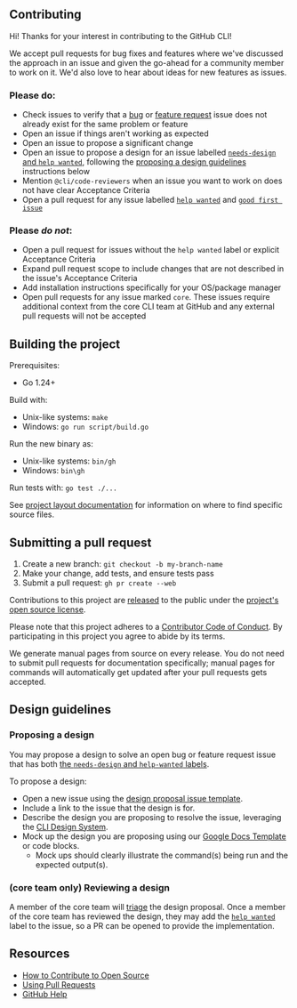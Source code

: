 ## Contributing

Hi! Thanks for your interest in contributing to the GitHub CLI!

We accept pull requests for bug fixes and features where we've discussed the approach in an issue and given the go-ahead for a community member to work on it. We'd also love to hear about ideas for new features as issues.

### Please do:

* Check issues to verify that a [bug][bug issues] or [feature request][feature request issues] issue does not already exist for the same problem or feature
* Open an issue if things aren't working as expected
* Open an issue to propose a significant change
* Open an issue to propose a design for an issue labelled [`needs-design` and `help wanted`][needs design and help wanted], following the [proposing a design guidelines](#proposing-a-design) instructions below
* Mention `@cli/code-reviewers` when an issue you want to work on does not have clear Acceptance Criteria
* Open a pull request for any issue labelled [`help wanted`][hw] and [`good first issue`][gfi]

### Please _do not_:

* Open a pull request for issues without the `help wanted` label or explicit Acceptance Criteria
* Expand pull request scope to include changes that are not described in the issue's Acceptance Criteria
* Add installation instructions specifically for your OS/package manager
* Open pull requests for any issue marked `core`. These issues require additional context from
  the core CLI team at GitHub and any external pull requests will not be accepted

## Building the project

Prerequisites:
- Go 1.24+

Build with:
* Unix-like systems: `make`
* Windows: `go run script/build.go`

Run the new binary as:
* Unix-like systems: `bin/gh`
* Windows: `bin\gh`

Run tests with: `go test ./...`

See [project layout documentation](../docs/project-layout.md) for information on where to find specific source files.

## Submitting a pull request

1. Create a new branch: `git checkout -b my-branch-name`
1. Make your change, add tests, and ensure tests pass
1. Submit a pull request: `gh pr create --web`

Contributions to this project are [released][legal] to the public under the [project's open source license][license].

Please note that this project adheres to a [Contributor Code of Conduct][code-of-conduct]. By participating in this project you agree to abide by its terms.

We generate manual pages from source on every release. You do not need to submit pull requests for documentation specifically; manual pages for commands will automatically get updated after your pull requests gets accepted.

## Design guidelines

### Proposing a design

You may propose a design to solve an open bug or feature request issue that has both [the `needs-design` and `help-wanted` labels][needs design and help wanted].

To propose a design:

- Open a new issue using the [design proposal issue template](./ISSUE_TEMPLATE/submit-a-design-proposal.md).
- Include a link to the issue that the design is for.
- Describe the design you are proposing to resolve the issue, leveraging the [CLI Design System][].
- Mock up the design you are proposing using our [Google Docs Template][] or code blocks.
  - Mock ups should clearly illustrate the command(s) being run and the expected output(s).

### (core team only) Reviewing a design

A member of the core team will [triage](../docs/triage.md) the design proposal. Once a member of the core team has reviewed the design, they may add the [`help wanted`][hw] label to the issue, so a PR can be opened to provide the implementation.

## Resources

- [How to Contribute to Open Source][]
- [Using Pull Requests][]
- [GitHub Help][]


[bug issues]: https://github.com/cli/cli/issues?q=is%3Aopen+is%3Aissue+label%3Abug
[needs design and help wanted]: https://github.com/cli/cli/issues?q=state%3Aclosed%20is%3Aissue%20label%3Aneeds-design%20label%3A%22help%20wanted%22
[feature request issues]: https://github.com/cli/cli/issues?q=is%3Aopen+is%3Aissue+label%3Aenhancement
[hw]: https://github.com/cli/cli/labels/help%20wanted
[gfi]: https://github.com/cli/cli/labels/good%20first%20issue
[legal]: https://docs.github.com/en/free-pro-team@latest/github/site-policy/github-terms-of-service#6-contributions-under-repository-license
[license]: ../LICENSE
[code-of-conduct]: ./CODE-OF-CONDUCT.md
[How to Contribute to Open Source]: https://opensource.guide/how-to-contribute/
[Using Pull Requests]: https://docs.github.com/en/free-pro-team@latest/github/collaborating-with-issues-and-pull-requests/about-pull-requests
[GitHub Help]: https://docs.github.com/
[CLI Design System]: https://primer.style/cli/
[Google Docs Template]: https://docs.google.com/document/d/1JIRErIUuJ6fTgabiFYfCH3x91pyHuytbfa0QLnTfXKM/edit#heading=h.or54sa47ylpg
